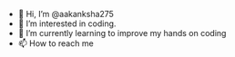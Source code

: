 - 👋 Hi, I’m @aakanksha275
- 👀 I’m interested in coding.
- 🌱 I’m currently learning to improve my hands on coding
- 📫 How to reach me

<!---
aakanksha275/aakanksha275 is a ✨ special ✨ repository because its `README.md` (this file) appears on your GitHub profile.
You can click the Preview link to take a look at your changes.
--->
